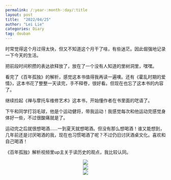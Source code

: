 ```yaml
---
permalink: /:year-:month-:day/:title
layout: post
title:  "2022/04/25"
author: "Lei Lie"
categories: Diary
tag: douban
---
```


时常觉得这个月过得太快，但又不知道这个月干了啥，有些迷茫。因此倔强地记录一下今天的生活。

把前段时间积攒的表达欲释放了，放在了一个没有人知道的里树洞里，嘿嘿。

看完了《百年孤独》的解析，感觉这本书值得我再读一遍噢。还有《霍乱时期的爱情》，这本书花了整整一天读完，手不释卷，很好看。但现在也忘了这本书的内容了。

继续捡起《禅与摩托车维修艺术》这本书，开始懂作者在书里面的呓语了。

下午和同学打羽毛球，他是个运动健将，带我运动！我感觉每次和他运动完感觉身体好一些，不过很酸痛就是了。

运动完之后就很想喝酒……一到夏天就想喝酒。但没有那么想喝酒！谁又能想到，几年前还是讨厌喝酒的我，现在也习惯喝酒了呢？不过仍旧讨厌酒桌文化。喜欢和自己喝酒！

《百年孤独》解析视频里up主关于读历史的观点，我比较认同。

<div align=center><img src="../../images/img-2022-04-25/img1.webp"/></div>

<div align=center><img src="../../images/img-2022-04-25/img2.webp"/></div>

<div align=center><img src="../../images/img-2022-04-25/img3.webp"/></div>